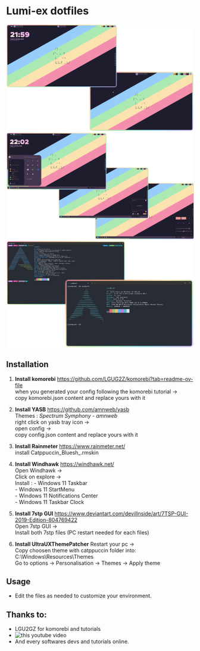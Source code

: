 # Lumi-ex dotfiles
![](https://github.com/LumiEx-dev/dotfiles/blob/master/desktop-merged.png)
![](https://github.com/LumiEx-dev/dotfiles/blob/master/windhawk-merged.png)
![](https://github.com/LumiEx-dev/dotfiles/blob/master/term-merged.png)
## Installation

1. **Install komorebi**
    https://github.com/LGUG2Z/komorebi?tab=readme-ov-file <br>
    when you generated your config following the komorebi tutorial -><br>
    copy komorebi.json content and replace yours with it<br>

3. **Install YASB**
    https://github.com/amnweb/yasb<br>
    Themes : *Spectrum Symphony - amnweb*<br>
    right click on yasb tray icon -><br>
    open config -><br>
    copy config.json content and replace yours with it<br>

4. **Install Rainmeter**
     https://www.rainmeter.net/<br>
     install Catppuccin_Bluesh_.rmskin<br>

5. **Install Windhawk**
    https://windhawk.net/<br>
    Open Windhawk -><br>
    Click on explore -><br>
    Install :
        - Windows 11 Taskbar<br>
        - Windows 11 StartMenu<br>
        - Windows 11 Notifications Center<br>
        - Windows 11 Taskbar Clock<br>

6. **Install 7stp GUI**
    https://www.deviantart.com/devillnside/art/7TSP-GUI-2019-Edition-804769422<br>
    Open 7stp GUI -><br>
    Install both 7stp files (PC restart needed for each files)<br>

7. **Install UltraUXThemePatcher**
    Restart your pc -><br>
    Copy choosen theme with catppuccin folder into: C:\Windows\Resources\Themes<br>
    Go to options -> Personalisation -> Themes -> Apply theme<br>

## Usage

- Edit the files as needed to customize your environment.

## Thanks to:
- LGU2GZ for komorebi and tutorials
- ![this youtube video](https://youtu.be/dBsAM7Fi1sU?si=Q_5OpWzzDSWJNWig)
- And every softwares devs and tutorials online.
